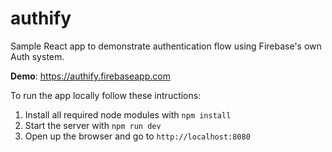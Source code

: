 # authify

Sample React app to demonstrate authentication flow using Firebase's own Auth system.

**Demo**: https://authify.firebaseapp.com

To run the app locally follow these intructions:

1. Install all required node modules with ```npm install```
2. Start the server with ```npm run dev```
3. Open up the browser and go to ```http://localhost:8080```